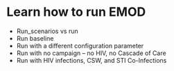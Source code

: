 # Learn how to run EMOD

- Run_scenarios vs run
- Run baseline
- Run with a different configuration parameter
- Run with no campaign – no HIV, no Cascade of Care
- Run with HIV infections, CSW, and STI Co-Infections